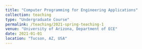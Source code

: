 ```yaml
---
title: "Computer Programming for Engineering Applications"
collection: teaching
type: "Undergraduate Course"
permalink: /teaching/2021-spring-teaching-1
venue: "University of Arizona, Department of ECE"
date: 2021-01-01
location: "Tucson, AZ, USA"
---
```

